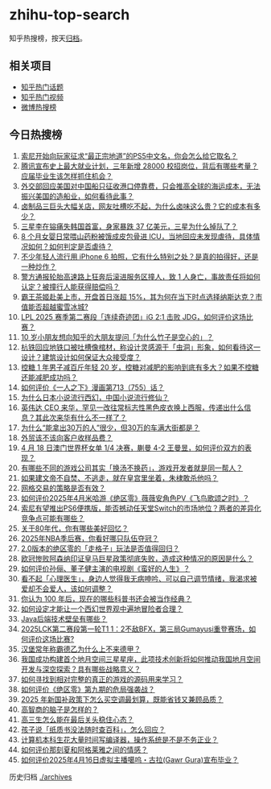 # zhihu-top-search

知乎热搜榜，按天[归档](./archives)。

## 相关项目

- [知乎热门话题](https://github.com/justjavac/zhihu-trending-hot-questions)
- [知乎热门视频](https://github.com/justjavac/zhihu-trending-hot-video)
- [微博热搜榜](https://github.com/justjavac/weibo-trending-hot-search)

## 今日热搜榜

<!-- BEGIN -->
<!-- 最后更新时间 Sat Apr 19 2025 03:27:05 GMT+0800 (China Standard Time) -->

1. [索尼开始向玩家征求“最正宗地道”的PS5中文名，你会怎么给它取名？](https://www.zhihu.com/search?q=https%3A%2F%2Fapi.zhihu.com%2Fquestions%2F1896594200499287395)
1. [腾讯宣布史上最大就业计划，三年新增 28000 校招岗位，背后有哪些考量？应届毕业生该怎样抓住机会？](https://www.zhihu.com/search?q=https%3A%2F%2Fapi.zhihu.com%2Fquestions%2F1896210569725444140)
1. [外交部回应美国对中国船只征收港口停靠费，只会推高全球的海运成本，无法振兴美国的造船业，如何看待此事？](https://www.zhihu.com/search?q=https%3A%2F%2Fapi.zhihu.com%2Fquestions%2F1893734259916797306)
1. [卤制品三巨头大幅关店，网友吐槽吃不起，为什么卤味这么贵？它的成本有多少？](https://www.zhihu.com/search?q=https%3A%2F%2Fapi.zhihu.com%2Fquestions%2F1896252145403126282)
1. [三星李在镕痛失韩国首富，身家暴跌 37 亿美元，三星为什么掉队了？](https://www.zhihu.com/search?q=https%3A%2F%2Fapi.zhihu.com%2Fquestions%2F1895895622361510787)
1. [8 个月女婴日常喂山药粉被饿成皮包骨进 ICU，当地回应未发现虐待，具体情况如何？如何判定是否虐待？](https://www.zhihu.com/search?q=https%3A%2F%2Fapi.zhihu.com%2Fquestions%2F1896479779705811155)
1. [不少年轻人流行用 iPhone 6 拍照，它有什么特别之处？是真的拍得好，还是一种炒作？](https://www.zhihu.com/search?q=https%3A%2F%2Fapi.zhihu.com%2Fquestions%2F1895446096324552357)
1. [警方通报轮胎高速路上狂奔后滚进服务区撞人，致 1 人身亡，事故责任将如何认定？被撞行人能获得赔偿吗？](https://www.zhihu.com/search?q=https%3A%2F%2Fapi.zhihu.com%2Fquestions%2F1896614718417889183)
1. [霸王茶姬赴美上市，开盘首日涨超 15%，其为何在当下时点选择纳斯达克？市值能否超越蜜雪冰城?](https://www.zhihu.com/search?q=https%3A%2F%2Fapi.zhihu.com%2Fquestions%2F1896353447198062209)
1. [LPL 2025 赛季第二赛段「连续奇迹团」iG 2:1 击败 JDG，如何评价这场比赛？](https://www.zhihu.com/search?q=https%3A%2F%2Fapi.zhihu.com%2Fquestions%2F1896652542508782183)
1. [10 岁小朋友想向知乎的大朋友提问「为什么竹子是空心的」？](https://www.zhihu.com/search?q=https%3A%2F%2Fapi.zhihu.com%2Fquestions%2F1892318455786624679)
1. [杭铁回应地铁口被吐槽像棺材，称设计灵感源于「虫洞」形象，如何看待这一设计？建筑设计如何保证大众接受度？](https://www.zhihu.com/search?q=https%3A%2F%2Fapi.zhihu.com%2Fquestions%2F1896489337639626376)
1. [控糖 1 年男子减百斤年轻 20 岁，控糖对减肥的影响到底有多大？如果不控糖还能减肥成功吗？](https://www.zhihu.com/search?q=https%3A%2F%2Fapi.zhihu.com%2Fquestions%2F1893703711269807752)
1. [如何评价《一人之下》漫画第713（755）话？](https://www.zhihu.com/search?q=https%3A%2F%2Fapi.zhihu.com%2Fquestions%2F1896308045866333816)
1. [为什么日本小说流行西幻，中国小说流行修仙？](https://www.zhihu.com/search?q=https%3A%2F%2Fapi.zhihu.com%2Fquestions%2F1888860787298239949)
1. [英伟达 CEO 来华，罕见一改往常标志性黑色皮衣换上西服，传递出什么信息？其此次来华有什么不一样了？](https://www.zhihu.com/search?q=https%3A%2F%2Fapi.zhihu.com%2Fquestions%2F1896517074781696126)
1. [为什么“能拿出30万的人”很少，但30万的车满大街都是？](https://www.zhihu.com/search?q=https%3A%2F%2Fapi.zhihu.com%2Fquestions%2F1894494749538369680)
1. [外贸该不该向客户收样品费？](https://www.zhihu.com/search?q=https%3A%2F%2Fapi.zhihu.com%2Fquestions%2F421697869)
1. [4 月 18 日澳门世界杯女单 1/4 决赛，蒯曼 4-2 王曼昱，如何评价双方的表现？](https://www.zhihu.com/search?q=https%3A%2F%2Fapi.zhihu.com%2Fquestions%2F1896671311771694338)
1. [有哪些不同的游戏公司其实「换汤不换药」，游戏开发者就是同一帮人？](https://www.zhihu.com/search?q=https%3A%2F%2Fapi.zhihu.com%2Fquestions%2F1895181053498488399)
1. [如果建文帝不自焚、不逃走，就在皇宫里坐着，朱棣敢杀他吗？](https://www.zhihu.com/search?q=https%3A%2F%2Fapi.zhihu.com%2Fquestions%2F11999372713)
1. [网格交易的策略是否有效？](https://www.zhihu.com/search?q=https%3A%2F%2Fapi.zhihu.com%2Fquestions%2F617169442)
1. [如何评价2025年4月米哈游《绝区零》薇薇安角色PV《飞鸟歌颂之时》？](https://www.zhihu.com/search?q=https%3A%2F%2Fapi.zhihu.com%2Fquestions%2F1896548759833399462)
1. [索尼有望推出PS6便携版，能否撼动任天堂Switch的市场地位？两者的差异化竞争点可能有哪些？](https://www.zhihu.com/search?q=https%3A%2F%2Fapi.zhihu.com%2Fquestions%2F1895773892523558249)
1. [关于80年代，你有哪些美好回忆？](https://www.zhihu.com/search?q=https%3A%2F%2Fapi.zhihu.com%2Fquestions%2F1895181019327465264)
1. [2025年NBA季后赛，你看好哪只队伍夺冠？](https://www.zhihu.com/search?q=https%3A%2F%2Fapi.zhihu.com%2Fquestions%2F14728372249)
1. [2.0版本的绝区零的「走格子」玩法是否值得回归？](https://www.zhihu.com/search?q=https%3A%2F%2Fapi.zhihu.com%2Fquestions%2F1895037385219216628)
1. [欧冠惨败阿森纳印证皇马巨星政策彻底失败，造成这种情况的原因是什么？](https://www.zhihu.com/search?q=https%3A%2F%2Fapi.zhihu.com%2Fquestions%2F1894049451787670028)
1. [如何评价孙俪、董子健主演的电视剧《蛮好的人生》？](https://www.zhihu.com/search?q=https%3A%2F%2Fapi.zhihu.com%2Fquestions%2F1895249767820406815)
1. [看不起「心理医生」，身边人觉得我无病呻吟、可以自己调节情绪，我渴求被爱却不会爱人，该如何调整？](https://www.zhihu.com/search?q=https%3A%2F%2Fapi.zhihu.com%2Fquestions%2F1895317804409925832)
1. [你认为 100 年后，现在的哪些科普书还会被当作经典？](https://www.zhihu.com/search?q=https%3A%2F%2Fapi.zhihu.com%2Fquestions%2F1895442339310298028)
1. [如何设定才能让一个西幻世界观中遍地冒险者合理？](https://www.zhihu.com/search?q=https%3A%2F%2Fapi.zhihu.com%2Fquestions%2F660998054)
1. [Java后端技术壁垒有哪些？](https://www.zhihu.com/search?q=https%3A%2F%2Fapi.zhihu.com%2Fquestions%2F1893790613561911288)
1. [2025LCK第二赛段第一轮T1 1：2不敌BFX，第三局Gumayusi重登赛场，如何评价这场比赛?](https://www.zhihu.com/search?q=https%3A%2F%2Fapi.zhihu.com%2Fquestions%2F1896634872778424367)
1. [汉堡常年称霸德乙为什么上不来德甲？](https://www.zhihu.com/search?q=https%3A%2F%2Fapi.zhihu.com%2Fquestions%2F517753628)
1. [我国成功构建首个地月空间三星星座，此项技术创新将如何推动我国地月空间开发与深空探索？具有哪些战略意义？](https://www.zhihu.com/search?q=https%3A%2F%2Fapi.zhihu.com%2Fquestions%2F1895763233983414870)
1. [如何寻找到相对完整的真正的游戏的源码用来学习？](https://www.zhihu.com/search?q=https%3A%2F%2Fapi.zhihu.com%2Fquestions%2F276168633)
1. [如何评价《绝区零》第九期的危局强袭战？](https://www.zhihu.com/search?q=https%3A%2F%2Fapi.zhihu.com%2Fquestions%2F1896332693232399326)
1. [2025 年新国补政策下怎么买空调最划算，既能省钱又兼顾品质？](https://www.zhihu.com/search?q=https%3A%2F%2Fapi.zhihu.com%2Fquestions%2F1896157251867244284)
1. [高智商的脑子是怎样的？](https://www.zhihu.com/search?q=https%3A%2F%2Fapi.zhihu.com%2Fquestions%2F10656184978)
1. [高三生怎么能在最后关头稳住心态？](https://www.zhihu.com/search?q=https%3A%2F%2Fapi.zhihu.com%2Fquestions%2F1894335239490364052)
1. [孩子说「纸质书没法随时查百科」，怎么回应？](https://www.zhihu.com/search?q=https%3A%2F%2Fapi.zhihu.com%2Fquestions%2F1891631147060027761)
1. [计算机本科生花大量时间写编译器，操作系统是不是不务正业？](https://www.zhihu.com/search?q=https%3A%2F%2Fapi.zhihu.com%2Fquestions%2F321433640)
1. [如何评价那刻夏和阿格莱雅之间的情感？](https://www.zhihu.com/search?q=https%3A%2F%2Fapi.zhihu.com%2Fquestions%2F1895897080037343660)
1. [如何评价2025年4月16日虚拟主播噶呜・古拉(Gawr Gura)宣布毕业？](https://www.zhihu.com/search?q=https%3A%2F%2Fapi.zhihu.com%2Fquestions%2F1895827480151032128)

<!-- END -->

历史归档 [./archives](./archives)

